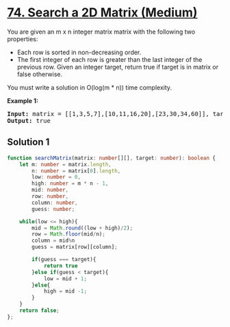 # [74. Search a 2D Matrix (Medium)](https://leetcode.com/problems/search-a-2d-matrix/)

<p>You are given an m x n integer matrix matrix with the following two properties:

* Each row is sorted in non-decreasing order.
* The first integer of each row is greater than the last integer of the previous row.
Given an integer target, return true if target is in matrix or false otherwise.

You must write a solution in O(log(m * n)) time complexity.</p>

<p><strong>Example 1:</strong></p>

<pre>
<strong>Input:</strong> matrix = [[1,3,5,7],[10,11,16,20],[23,30,34,60]], target = 3
<strong>Output:</strong> true
</pre>

## Solution 1

```ts
function searchMatrix(matrix: number[][], target: number): boolean {
    let m: number = matrix.length,
        n: number = matrix[0].length,
        low: number = 0,
        high: number = m * n - 1,
        mid: number,
        row: number,
        column: number,
        guess: number;

    while(low <= high){
        mid = Math.round((low + high)/2);
        row = Math.floor(mid/n);
        column = mid%n
        guess = matrix[row][column];

        if(guess === target){
            return true
        }else if(guess < target){
            low = mid + 1;
        }else{
            high = mid -1;
        }
    }
    return false;
};
```